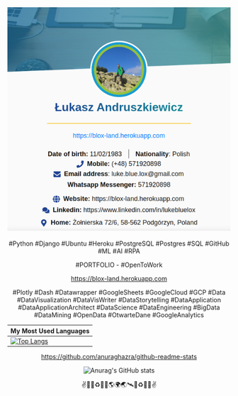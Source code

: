 <div align="center">  
<img src="https://raw.githubusercontent.com/LukeBlueLOx/Django-BLOX-Land-Post_List.html/main/BLOX-VC.png" width="" height=""/>
<br>
<br>
#Python #Django #Ubuntu #Heroku #PostgreSQL #Postgres #SQL #GitHub #ML #AI #RPA

#PORTFOLIO - #OpenToWork

https://blox-land.herokuapp.com

#Plotly #Dash #Datawrapper #GoogleSheets #GoogleCloud #GCP #Data #DataVisualization #DataVisWriter #DataStorytelling #DataApplication #DataApplicationArchitect #DataScience #DataEngineering #BigData #DataMining #OpenData #OtwarteDane #GoogleAnalytics

| My Most Used Languages | 
| ---- |
| [![Top Langs](https://github-readme-stats.vercel.app/api/top-langs/?username=LukeBlueLOx&theme=solarized-dark&layout=compact)](https://github.com/LukeBlueLOx/github-readme-stats) |
  
https://github.com/anuraghazra/github-readme-stats
  
![Anurag's GitHub stats](https://github-readme-stats.vercel.app/api?username=LukeBlueLOx&show_icons=true&theme=solarized-dark)


✌💙💚♻️🌌🚀🌎🌍🌏🛰🌌♻️💚💙✌
</div>
